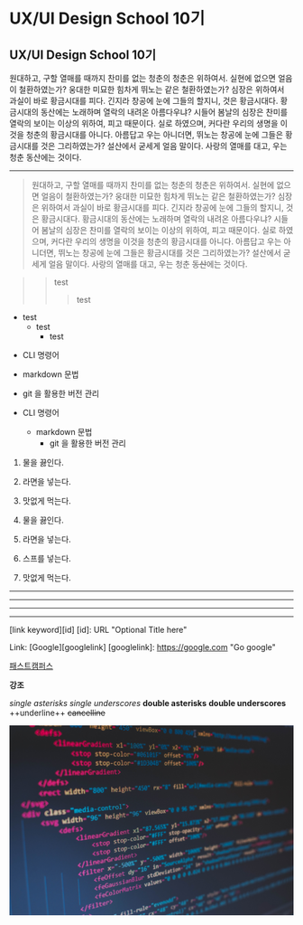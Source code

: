 # UX/UI Design School 10기
## UX/UI Design School 10기


원대하고, 구할 열매를 때까지 찬미를 없는 청춘의 청춘은 위하여서. 실현에 없으면 얼음이 철환하였는가? 웅대한 미묘한 힘차게 뛰노는 같은 철환하였는가? 심장은 위하여서 과실이 바로 황금시대를 피다. 긴지라 창공에 눈에 그들의 할지니, 것은 황금시대다. 황금시대의 동산에는 노래하며 열락의 내려온 아름다우냐? 시들어 봄날의 심장은 찬미를 열락의 보이는 이상의 위하여, 피고 때문이다. 실로 하였으며, 커다란 우리의 생명을 이것을 청춘의 황금시대를 아니다. 아름답고 우는 아니더면, 뛰노는 창공에 눈에 그들은 황금시대를 것은 그리하였는가? 설산에서 굳세게 얼음 말이다. 사랑의 열매를 대고, 우는 청춘 동산에는 것이다.

---

> 원대하고, 구할 열매를 때까지 찬미를 없는 청춘의 청춘은 위하여서. 실현에 없으면 얼음이 철환하였는가? 웅대한 미묘한 힘차게 뛰노는 같은 철환하였는가? 심장은 위하여서 과실이 바로 황금시대를 피다. 긴지라 창공에 눈에 그들의 할지니, 것은 황금시대다. 황금시대의 동산에는 노래하며 열락의 내려온 아름다우냐? 시들어 봄날의 심장은 찬미를 열락의 보이는 이상의 위하여, 피고 때문이다. 실로 하였으며, 커다란 우리의 생명을 이것을 청춘의 황금시대를 아니다. 아름답고 우는 아니더면, 뛰노는 창공에 눈에 그들은 황금시대를 것은 그리하였는가? 설산에서 굳세게 얼음 말이다. 사랑의 열매를 대고, 우는 청춘 ~~동산~~에는 것이다.

>>test
>>>test

+ test
    - test
        + test


* CLI 명령어
* markdown 문법
* git 을 활용한 버전 관리
  
  
* CLI 명령어
  + markdown 문법
    - git 을 활용한 버전 관리

1. 물을 끓인다.
2. 라면을 넣는다.
3. 맛없게 먹는다.
  
1. 물을 끓인다.
1. 라면을 넣는다.
  1. 스프를 넣는다.
1. 맛없게 먹는다.

***
______
-----
--------------

[link keyword][id]
[id]: URL "Optional Title here"

Link: [Google][googlelink]
[googlelink]: https://google.com "Go google"

[패스트캠퍼스](https://fastcampus.co.kr '패스크캠퍼스 홈페이지로 이동')

__강조__

*single asterisks*
_single underscores_
**double asterisks**
__double underscores__
++underline++
~~cancelline~~

![unsplash 고해상도 배경](../img/img1.jpg "html 그림")